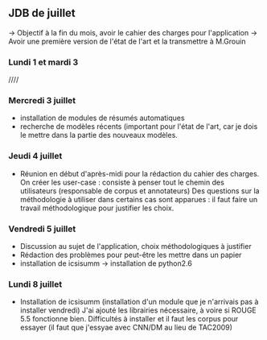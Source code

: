 ## JDB de juillet 

-> Objectif à la fin du mois, avoir le cahier des charges pour l'application 
-> Avoir une première version de l'état de l'art et la transmettre à M.Grouin

### Lundi 1 et mardi 3 
////

### Mercredi 3 juillet  
- installation de modules de résumés automatiques 
- recherche de modèles récents (important pour l'état de l'art, car je dois le mettre dans la partie des nouveaux modèles. 

### Jeudi 4 juillet 
- Réunion en début d'après-midi pour la rédaction du cahier des charges. 
On créer les user-case : consiste à penser tout le chemin des utilisateurs (responsable de corpus et annotateurs) 
Des questions sur la méthodologie à utiliser dans certains cas sont apparues : il faut faire un travail méthodologique pour justifier les choix. 

### Vendredi 5 juillet 
- Discussion au sujet de l'application, choix méthodologiques à justifier 
- Rédaction des problèmes pour peut-être les mettre dans un papier 
- installation de icsisumm -> installation de python2.6

### Lundi 8 juillet 
- Installation de icsisumm (installation d'un module que je n'arrivais pas à installer vendredi) 
J'ai ajouté les librairies nécessaire, à voire si ROUGE 5.5 fonctionne bien.
Difficultés à installer et il faut les corpus pour essayer (il faut que j'essyae avec CNN/DM au lieu de TAC2009) 

